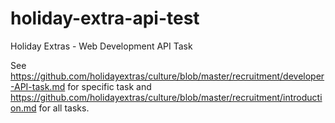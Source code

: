 # holiday-extra-api-test
Holiday Extras - Web Development API Task


See https://github.com/holidayextras/culture/blob/master/recruitment/developer-API-task.md for specific task and https://github.com/holidayextras/culture/blob/master/recruitment/introduction.md for all tasks.

